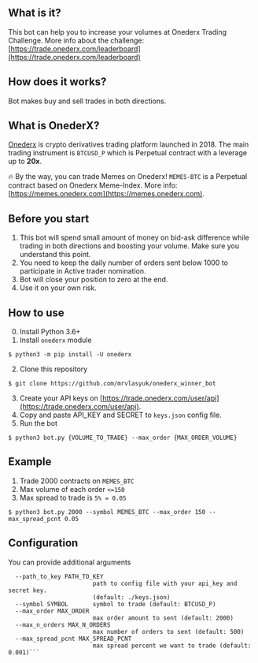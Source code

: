## What is it?
This bot can help you to increase your volumes at Onederx Trading Challenge. More info about the challenge: [https://trade.onederx.com/leaderboard](https://trade.onederx.com/leaderboard)

## How does it works?
Bot makes buy and sell trades in both directions. 

## What is OnederX?
[Onederx](https://onederx.com) is crypto derivatives trading platform launched in 2018. The main trading instrument is `BTCUSD_P` which is Perpetual contract with a leverage up to **20x**.

🔥 By the way, you can trade Memes on Onederx! `MEMES-BTC` is a Perpetual contract based on Onederx Meme-Index. More info: [https://memes.onederx.com](https://memes.onederx.com).


## Before you start
1. This bot will spend small amount of money on bid-ask difference while trading in both directions and boosting your volume. Make sure you understand this point.
2. You need to keep the daily number of orders sent below 1000 to participate in Active trader nomination.
3. Bot will close your position to zero at the end.
4. Use it on your own risk. 


## How to use
0. Install Python 3.6+
1. Install `onederx` module

`$ python3 -m pip install -U onederx`

2. Clone this repository

`$ git clone https://github.com/mrvlasyuk/onederx_winner_bot`

3. Create your API keys on [https://trade.onederx.com/user/api](https://trade.onederx.com/user/api). 
4. Copy and paste API_KEY and SECRET to `keys.json` config file.
5. Run the bot

`$ python3 bot.py {VOLUME_TO_TRADE} --max_order {MAX_ORDER_VOLUME}`

## Example
1. Trade 2000 contracts on `MEMES_BTC`
2. Max volume of each order `<=150`
3. Max spread to trade is `5% = 0.05` 

`$ python3 bot.py 2000 --symbol MEMES_BTC --max_order 150 --max_spread_pcnt 0.05`


## Configuration
You can provide additional arguments

```
  --path_to_key PATH_TO_KEY
                        path to config file with your api_key and secret key.
                        (default: ./keys.json)
  --symbol SYMBOL       symbol to trade (default: BTCUSD_P)
  --max_order MAX_ORDER
                        max order amount to sent (default: 2000)
  --max_n_orders MAX_N_ORDERS
                        max number of orders to sent (default: 500)
  --max_spread_pcnt MAX_SPREAD_PCNT
                        max spread percent we want to trade (default: 0.001)```